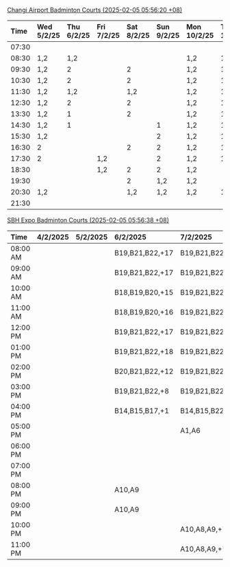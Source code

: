 [Changi Airport Badminton Courts (2025-02-05 05:56:20 +08)](https://www.carc.org.sg/FacilityBooking.aspx)

| Time   | Wed 5/2/25   | Thu 6/2/25   | Fri 7/2/25   | Sat 8/2/25   | Sun 9/2/25   | Mon 10/2/25   | Tue 11/2/25   |
|:-------|:-------------|:-------------|:-------------|:-------------|:-------------|:--------------|:--------------|
| 07:30  |              |              |              |              |              |               |               |
| 08:30  | 1,2          | 1,2          |              |              |              | 1,2           | 1,2           |
| 09:30  | 1,2          | 2            |              | 2            |              | 1,2           | 1,2           |
| 10:30  | 1,2          | 2            |              | 2            |              | 1,2           | 1,2           |
| 11:30  | 1,2          | 1,2          |              | 1,2          |              | 1,2           | 1,2           |
| 12:30  | 1,2          | 2            |              | 2            |              | 1,2           | 1,2           |
| 13:30  | 1,2          | 1            |              | 2            |              | 1,2           | 1,2           |
| 14:30  | 1,2          | 1            |              |              | 1            | 1,2           | 1,2           |
| 15:30  | 1,2          |              |              |              | 2            | 1,2           | 1,2           |
| 16:30  | 2            |              |              | 2            | 2            | 1,2           | 1,2           |
| 17:30  | 2            |              | 1,2          |              | 2            | 1,2           | 1,2           |
| 18:30  |              |              | 1,2          | 2            | 2            | 1,2           |               |
| 19:30  |              |              |              | 2            | 1,2          | 1,2           |               |
| 20:30  | 1,2          |              |              | 1,2          | 1,2          | 1,2           | 1,2           |
| 21:30  |              |              |              |              |              |               |               |

[SBH Expo Badminton Courts (2025-02-05 05:56:38 +08)](https://singaporebadmintonhall.getomnify.com/widgets/O3MRKGBH359GA55KHMG1RD)

| Time     | 4/2/2025   | 5/2/2025   | 6/2/2025        | 7/2/2025        | 8/2/2025        | 9/2/2025        | 10/2/2025       |
|:---------|:-----------|:-----------|:----------------|:----------------|:----------------|:----------------|:----------------|
| 08:00 AM |            |            | B19,B21,B22,+17 | B19,B21,B22,+19 | B19,B21,B22,+14 | A7              | B19,B21,B22,+8  |
| 09:00 AM |            |            | B19,B21,B22,+17 | B19,B21,B22,+18 | B19,B21,B22,+15 |                 |                 |
| 10:00 AM |            |            | B18,B19,B20,+15 | B19,B21,B22,+16 | B17,B18,B19,+14 | A5              |                 |
| 11:00 AM |            |            | B18,B19,B20,+16 | B19,B21,B22,+16 | B16,B17,B18,+13 |                 |                 |
| 12:00 PM |            |            | B19,B21,B22,+17 | B19,B21,B22,+18 | B20,B21,B22,+17 | A3,A4,A6        |                 |
| 01:00 PM |            |            | B19,B21,B22,+18 | B19,B21,B22,+19 | B19,B20,B21,+18 |                 | A5,A7,A8,+4     |
| 02:00 PM |            |            | B20,B21,B22,+12 | B19,B21,B22,+16 | A10,A9,B21,+6   | B17             |                 |
| 03:00 PM |            |            | B19,B21,B22,+8  | B19,B21,B22,+12 | B18,B20,B21,+5  |                 |                 |
| 04:00 PM |            |            | B14,B15,B17,+1  | B14,B15,B22,+5  |                 |                 |                 |
| 05:00 PM |            |            |                 | A1,A6           | A1,A2           |                 |                 |
| 06:00 PM |            |            |                 |                 |                 |                 |                 |
| 07:00 PM |            |            |                 |                 |                 | B22             | A7,B15,B16,+3   |
| 08:00 PM |            |            | A10,A9          |                 |                 | A8              | B20,B21,B22,+15 |
| 09:00 PM |            |            | A10,A9          |                 | B21             | B11,B13,B15,+2  | B20,B21,B22,+17 |
| 10:00 PM |            |            |                 | A10,A8,A9,+7    | B18,B19,B20,+15 | B20,B21,B22,+17 | A10,A8,A9,+7    |
| 11:00 PM |            |            |                 | A10,A8,A9,+7    | B19,B20,B22,+16 | B20,B21,B22,+18 | A10,A8,A9,+7    |

